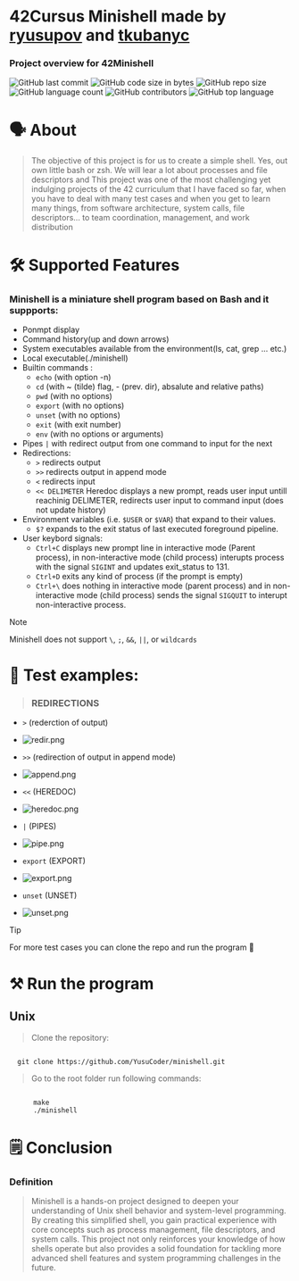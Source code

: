 # 42Cursus Minishell made by [ryusupov](https://github.com/YusuCoder) and [tkubanyc](https://github.com/Tilek12)

### Project overview for 42Minishell 
![GitHub last commit](https://img.shields.io/github/last-commit/YusuCoder/minishell)
![GitHub code size in bytes](https://img.shields.io/github/languages/code-size/YusuCoder/minishell)
![GitHub repo size](https://img.shields.io/github/repo-size/YusuCoder/minishell)
![GitHub language count](https://img.shields.io/github/languages/count/YusuCoder/minishell)
![GitHub contributors](https://img.shields.io/github/contributors/YusuCoder/minishell)
![GitHub top language](https://img.shields.io/github/languages/top/YusuCoder/minishell)

# :speaking_head: About
> The objective of this project is for us to create a simple shell. Yes, out own little bash or zsh. We will lear a lot about processes and file descriptors and This project was one of the most challenging yet
  indulging projects of the 42 curriculum that I have faced so far, when you have to deal with many test cases and when you get to learn many things, from software architecture, system calls, file descriptors… to team coordination, management, and work distribution

# :hammer_and_wrench: Supported Features

### Minishell is a miniature shell program based on Bash and it suppports:
- Ponmpt display
- Command history(up and down arrows)
- System executables available from the environment(ls, cat, grep ... etc.)
- Local executable(./minishell)
- Builtin commands :
   - `echo` (with option -n)
   - `cd` (with ~ (tilde) flag, - (prev. dir), absalute and relative paths)
   - `pwd` (with no options)
   - `export` (with no options)
   - `unset` (with no options)
   - `exit` (with exit number)
   - `env` (with no options or arguments)
- Pipes `|` with redirect output from one command to input for the next
- Redirections:
     - `>` redirects output
     - `>>` redirects output in append mode
     - `<` redirects input
     - `<< DELIMETER` Heredoc displays a new prompt, reads user input untill reachinig DELIMETER, redirects user input to command input (does not update history)
- Environment variables (i.e. `$USER` or `$VAR`) that expand to their values.
    - `$?` expands to the exit status of last executed foreground pipeline.
- User keybord signals:
     - `Ctrl+C` displays new prompt line in interactive mode (Parent process), in non-interactive mode (child process) interupts process with the signal `SIGINT` and updates exit_status to 131.
     - `Ctrl+D` exits any  kind of process (if the prompt is empty)
     - `Ctrl+\` does nothing in interactive mode (parent process) and in non-interactive mode (child process) sends the signal `SIGQUIT` to interupt non-interactive process.
> [!NOTE]
> Minishell does not support `\`, `;`, `&&`, `||`, or `wildcards`

# :rocket: Test examples: 

> ### REDIRECTIONS
  - `>` (rederction of output)
    
  - ![redir.png](https://github.com/YusuCoder/minishell/blob/master/test_pics/redir.png)

  - `>>` (redirection of output in append mode)

  - ![append.png](https://github.com/YusuCoder/minishell/blob/master/test_pics/append.png)

  - `<<` (HEREDOC)

  - ![heredoc.png](https://github.com/YusuCoder/minishell/blob/master/test_pics/heredoc.png)

  - `|` (PIPES)

  - ![pipe.png](https://github.com/YusuCoder/minishell/blob/master/test_pics/pipe.png)

  - `export` (EXPORT)

  - ![export.png](https://github.com/YusuCoder/minishell/blob/master/test_pics/export.png)

  - `unset` (UNSET)

  - ![unset.png](https://github.com/YusuCoder/minishell/blob/master/test_pics/unset.png)




> [!TIP]
> For more test cases you can clone the repo and run the program :shushing_face:


# :hammer_and_pick: Run the program
## Unix
  > Clone the repository:
```

  git clone https://github.com/YusuCoder/minishell.git

``` 
> Go to the root folder run following commands:
```

      make
      ./minishell

```

# :spiral_notepad: Conclusion
### Definition
> Minishell is a hands-on project designed to deepen your understanding of Unix shell behavior and system-level programming. By creating this simplified shell,
> you gain practical experience with core concepts such as process management, file descriptors, and system calls. This project not only reinforces your knowledge
> of how shells operate but also provides a solid foundation for tackling more advanced shell features and system programming challenges in the future.
    
